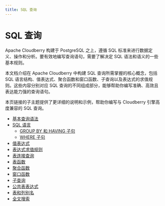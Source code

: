 ```yaml
---
title: SQL 查询
---
```


# SQL 查询

Apache Cloudberry 构建于 PostgreSQL 之上，遵循 SQL 标准来进行数据定义、操作和分析。要有效地编写查询语句，需要了解决定 SQL 语法和语义的一些基本规则。

本文档介绍在 Apache Cloudberry 中构建 SQL 查询所需掌握的核心概念，包括 SQL 语言结构、值表达式、聚合函数和窗口函数、子查询以及表达式的求值规则。这些内容分别对应 SQL 查询的不同组成部分，能够帮助你编写准确、高效且表达能力强的查询语句。

本页链接的子主题提供了更详细的说明和示例，帮助你编写与 Cloudberry 引擎高度兼容的 SQL 查询。

- [基本查询语法](./basic-query-syntax.md)
- [SQL 语言](./sql-language.md)
    - [GROUP BY 和 HAVING 子句](./group-by-and-having-clauses.md)
    - [WHERE 子句](./where-clauses.md)
- [值表达式](./value-expressions.md)
- [表达式求值规则](./evaluation-order.md)
- [表连接查询](./join-queries.md)
- [表函数](./table-functions.md)
- [聚合函数](./aggregates-expressions.md)
- [窗口函数](./window-functions.md)
- [子查询](./subqueries.md)
- [公共表表达式](./cte-queries.md)
- [表和列别名](./table-and-column-aliases.md)
- [全文搜索](./full-text-search/index.md)
